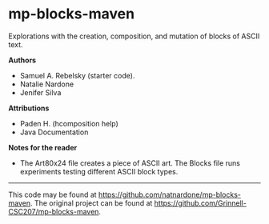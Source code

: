 # mp-blocks-maven

Explorations with the creation, composition, and mutation of blocks of ASCII text.

**Authors**

* Samuel A. Rebelsky (starter code).
* Natalie Nardone
* Jenifer Silva

**Attributions**
* Paden H. (hcomposition help)
* Java Documentation

**Notes for the reader**

* The Art80x24 file creates a piece of ASCII art. The Blocks file runs experiments testing different ASCII block types.

---

This code may be found at <https://github.com/natnardone/mp-blocks-maven>. The original project can be found at <https://github.com/Grinnell-CSC207/mp-blocks-maven>.
